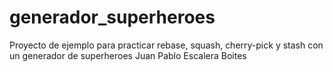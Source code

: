 # generador_superheroes
Proyecto de ejemplo para practicar rebase, squash, cherry-pick y stash con un generador de superheroes
Juan Pablo Escalera  Boites
